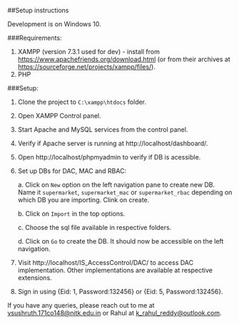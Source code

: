 ##Setup instructions

Development is on Windows 10.

###Requirements:

1. XAMPP (version 7.3.1 used for dev) - install from https://www.apachefriends.org/download.html (or from their archives at https://sourceforge.net/projects/xampp/files/).
2. PHP

###Setup:

1. Clone the project to `C:\xampp\htdocs` folder.
2. Open XAMPP Control panel.
3. Start Apache and MySQL services from the control panel.
4. Verify if Apache server is running at http://localhost/dashboard/.
5. Open http://localhost/phpmyadmin to verify if DB is acessible.
6. Set up DBs for DAC, MAC and RBAC:
    
    a. Click on `New` option on the left navigation pane to create new DB. Name it `supermarket`, `supermarket_mac` or `supermarket_rbac` depending on which DB you are importing. Clink on create.

    b. Click on `Import` in the top options.

    c. Choose the sql file available in respective folders.

    d. Click on `Go` to create the DB. It should now be accessible on the left navigation.

7. Visit http://localhost/IS_AccessControl/DAC/ to access DAC implementation. Other implementations are available at respective extensions.
8. Sign in using {Eid: 1, Password:132456} or {Eid: 5, Password:132456}.

If you have any queries, please reach out to me at [vsushruth.171co148@nitk.edu.in](mailto:vsushruth.171co148@nitk.edu.in) or Rahul at [k_rahul_reddy@outlook.com](mailto:k_rahul_reddy@outlook.com).